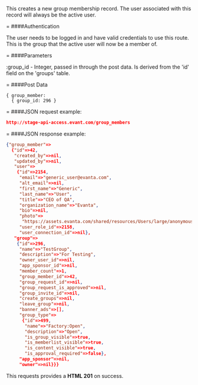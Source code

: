 <!-- --- title: POST /group_members -->

This creates a new group membership record. The user associated with this record will always be the active user.

=
####Authentication

The user needs to be logged in and have valid credentials to use this route. This is the group that the active user will now be a member of.

=
####Parameters

:group_id - Integer, passed in through the post data. Is derived from the 'id' field on the 'groups' table.

=
####Post Data
```
{ group_member: 
  { group_id: 296 } 
```

=
####JSON request example:
```json
http://stage-api-access.evant.com/group_members
```

=
####JSON response example:

```json
{"group_member"=>
  {"id"=>42,
   "created_by"=>nil,
   "updated_by"=>nil,
   "user"=>
    {"id"=>2154,
     "email"=>"generic_user@evanta.com",
     "alt_email"=>nil,
     "first_name"=>"Generic",
     "last_name"=>"User",
     "title"=>"CEO of QA",
     "organization_name"=>"Evanta",
     "bio"=>nil,
     "photo"=>
      "https://assets.evanta.com/shared/resources/Users/large/anonymous2.jpg",
     "user_role_id"=>2158,
     "user_connection_id"=>nil},
   "group"=>
    {"id"=>296,
     "name"=>"TestGroup",
     "description"=>"For Testing",
     "owner_user_id"=>nil,
     "app_sponsor_id"=>nil,
     "member_count"=>1,
     "group_member_id"=>42,
     "group_request_id"=>nil,
     "group_request_is_approved"=>nil,
     "group_invite_id"=>nil,
     "create_groups"=>nil,
     "leave_group"=>nil,
     "banner_ads"=>[],
     "group_type"=>
      {"id"=>499,
       "name"=>"Factory:Open",
       "description"=>"Open",
       "is_group_visible"=>true,
       "is_memberlist_visible"=>true,
       "is_content_visible"=>true,
       "is_approval_required"=>false},
     "app_sponsor"=>nil,
     "owner"=>nil}}}
```

This requests provides a <strong>HTML 201</strong> on success.